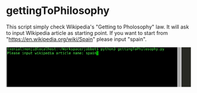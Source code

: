 # gettingToPhilosophy
This script simply check Wikipedia's "Getting to Pholosophy" law.
It will ask to input WIkipedia article as starting point.
If you want to start from "https://en.wikipedia.org/wiki/Spain" please input "spain".

![Screenshot](screenshot.png)


